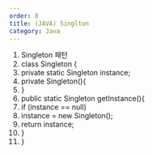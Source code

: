 ```yaml
---
order: 8
title: (JAVA) Singlton
category: Java
---
```


1. Singleton 패턴 
2. class Singleton { 
3. private static Singleton instance;
4. private Singleton(){ 
5. } 
6. public static Singleton getInstance(){ 
7. if (instance == null) 
8. instance = new Singleton();  
9. return instance; 
10. } 
11. }
